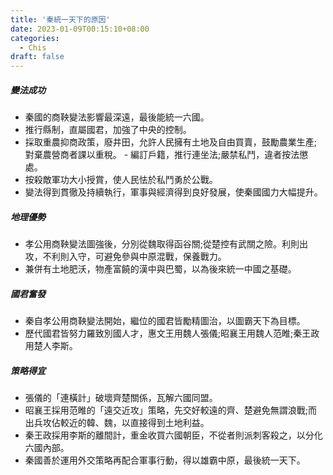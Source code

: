 ```yaml
---
title: '秦統一天下的原因'
date: 2023-01-09T00:15:10+08:00
categories:
  - Chis
draft: false
---
```


##### 變法成功
- 秦國的商鞅變法影響最深遠，最後能統一六國。
- 推行縣制，直屬國君，加強了中央的控制。
- 採取重農抑商政策，廢井田，允許人民擁有土地及自由買賣，鼓勵農業生產;對棄農營商者課以重稅。 - 編訂戶籍，推行連坐法;嚴禁私鬥，違者按法懲處。
- 按殺敵軍功大小授賞，使人民怯於私鬥勇於公戰。
- 變法得到貫徹及持續執行，軍事與經濟得到良好發展，使秦國國力大幅提升。

##### 地理優勢
- 孝公用商鞅變法圖強後，分別從魏取得函谷關;從楚控有武關之險。利則出攻，不利則入守，可避免參與中原混戰，保養戰力。
- 兼併有土地肥沃，物產富饒的漢中與巴蜀，以為後來統一中國之基礎。 

##### 國君奮發
- 秦自孝公用商鞅變法開始，繼位的國君皆勵精圖治，以圖霸天下為目標。
- 歷代國君皆努力羅致別國人才，惠文王用魏人張儀;昭襄王用魏人范睢;秦王政用楚人李斯。 

##### 策略得宜
- 張儀的「連橫計」破壞齊楚關係，瓦解六國同盟。
- 昭襄王採用范睢的「遠交近攻」策略，先交好較遠的齊、楚避免無謂浪戰;而出兵攻佔較近的韓、魏，以直接得到土地利益。 
- 秦王政採用李斯的離間計，重金收買六國朝臣，不從者則派刺客殺之，以分化六國內部。
- 秦國善於運用外交策略再配合軍事行動，得以雄霸中原，最後統一天下。